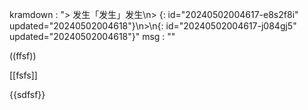 kramdown
: 
"> 发生「发生」发生\n> {: id=\"20240502004617-e8s2f8i\" updated=\"20240502004618\"}\n>\n{: id=\"20240502004617-j084gj5\" updated=\"20240502004618\"}"
msg
: 
""

((ffsf))

[[fsfs]]

{{sdfsf}}